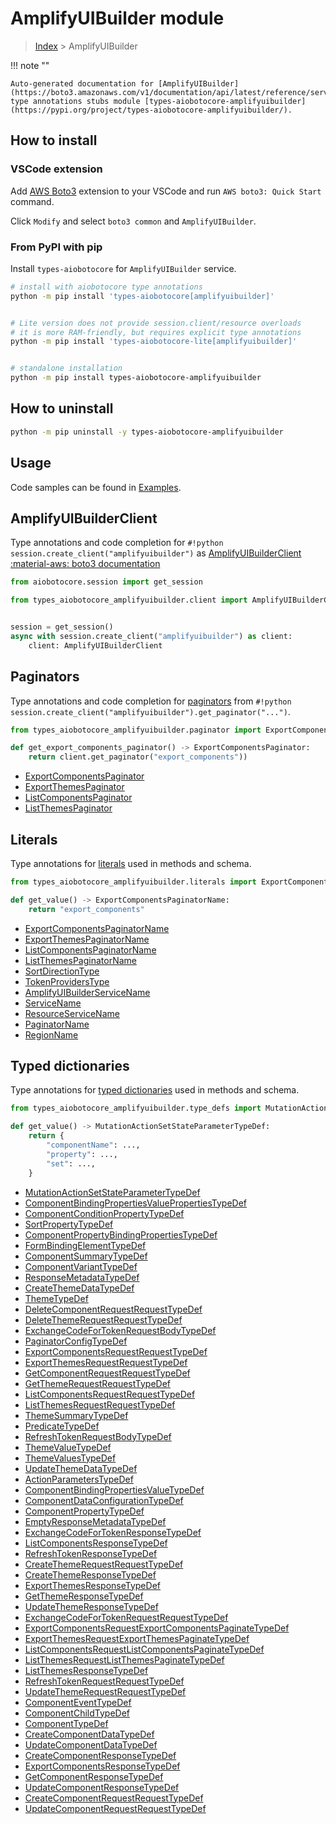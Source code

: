 # AmplifyUIBuilder module

> [Index](../README.md) > AmplifyUIBuilder


!!! note ""

    Auto-generated documentation for [AmplifyUIBuilder](https://boto3.amazonaws.com/v1/documentation/api/latest/reference/services/amplifyuibuilder.html#AmplifyUIBuilder)
    type annotations stubs module [types-aiobotocore-amplifyuibuilder](https://pypi.org/project/types-aiobotocore-amplifyuibuilder/).

## How to install

### VSCode extension

Add [AWS Boto3](https://marketplace.visualstudio.com/items?itemName=Boto3typed.boto3-ide)
extension to your VSCode and run `AWS boto3: Quick Start` command.

Click `Modify` and select `boto3 common` and `AmplifyUIBuilder`.

### From PyPI with pip

Install `types-aiobotocore` for `AmplifyUIBuilder` service.

```bash
# install with aiobotocore type annotations
python -m pip install 'types-aiobotocore[amplifyuibuilder]'


# Lite version does not provide session.client/resource overloads
# it is more RAM-friendly, but requires explicit type annotations
python -m pip install 'types-aiobotocore-lite[amplifyuibuilder]'


# standalone installation
python -m pip install types-aiobotocore-amplifyuibuilder
```



## How to uninstall

```bash
python -m pip uninstall -y types-aiobotocore-amplifyuibuilder
```

## Usage

Code samples can be found in [Examples](./usage.md).

## AmplifyUIBuilderClient

Type annotations and code completion for  `#!python session.create_client("amplifyuibuilder")` as [AmplifyUIBuilderClient](./client.md)
[:material-aws: boto3 documentation](https://boto3.amazonaws.com/v1/documentation/api/latest/reference/services/amplifyuibuilder.html#AmplifyUIBuilder.Client)

```python title="Usage example"
from aiobotocore.session import get_session

from types_aiobotocore_amplifyuibuilder.client import AmplifyUIBuilderClient


session = get_session()
async with session.create_client("amplifyuibuilder") as client:
    client: AmplifyUIBuilderClient
```


## Paginators

Type annotations and code completion for
[paginators](./paginators.md)
from `#!python session.create_client("amplifyuibuilder").get_paginator("...")`.

```python title="Usage example"
from types_aiobotocore_amplifyuibuilder.paginator import ExportComponentsPaginator

def get_export_components_paginator() -> ExportComponentsPaginator:
    return client.get_paginator("export_components"))
```

- [ExportComponentsPaginator](./paginators.md#exportcomponentspaginator)
- [ExportThemesPaginator](./paginators.md#exportthemespaginator)
- [ListComponentsPaginator](./paginators.md#listcomponentspaginator)
- [ListThemesPaginator](./paginators.md#listthemespaginator)








## Literals

Type annotations for [literals](./literals.md) used in methods and schema.

```python title="Usage example"
from types_aiobotocore_amplifyuibuilder.literals import ExportComponentsPaginatorName

def get_value() -> ExportComponentsPaginatorName:
    return "export_components"
```

- [ExportComponentsPaginatorName](./literals.md#exportcomponentspaginatorname)
- [ExportThemesPaginatorName](./literals.md#exportthemespaginatorname)
- [ListComponentsPaginatorName](./literals.md#listcomponentspaginatorname)
- [ListThemesPaginatorName](./literals.md#listthemespaginatorname)
- [SortDirectionType](./literals.md#sortdirectiontype)
- [TokenProvidersType](./literals.md#tokenproviderstype)
- [AmplifyUIBuilderServiceName](./literals.md#amplifyuibuilderservicename)
- [ServiceName](./literals.md#servicename)
- [ResourceServiceName](./literals.md#resourceservicename)
- [PaginatorName](./literals.md#paginatorname)
- [RegionName](./literals.md#regionname)




## Typed dictionaries

Type annotations for [typed dictionaries](./type_defs.md) used in methods and schema.

```python title="Usage example"
from types_aiobotocore_amplifyuibuilder.type_defs import MutationActionSetStateParameterTypeDef

def get_value() -> MutationActionSetStateParameterTypeDef:
    return {
        "componentName": ...,
        "property": ...,
        "set": ...,
    }
```

- [MutationActionSetStateParameterTypeDef](./type_defs.md#mutationactionsetstateparametertypedef)
- [ComponentBindingPropertiesValuePropertiesTypeDef](./type_defs.md#componentbindingpropertiesvaluepropertiestypedef)
- [ComponentConditionPropertyTypeDef](./type_defs.md#componentconditionpropertytypedef)
- [SortPropertyTypeDef](./type_defs.md#sortpropertytypedef)
- [ComponentPropertyBindingPropertiesTypeDef](./type_defs.md#componentpropertybindingpropertiestypedef)
- [FormBindingElementTypeDef](./type_defs.md#formbindingelementtypedef)
- [ComponentSummaryTypeDef](./type_defs.md#componentsummarytypedef)
- [ComponentVariantTypeDef](./type_defs.md#componentvarianttypedef)
- [ResponseMetadataTypeDef](./type_defs.md#responsemetadatatypedef)
- [CreateThemeDataTypeDef](./type_defs.md#createthemedatatypedef)
- [ThemeTypeDef](./type_defs.md#themetypedef)
- [DeleteComponentRequestRequestTypeDef](./type_defs.md#deletecomponentrequestrequesttypedef)
- [DeleteThemeRequestRequestTypeDef](./type_defs.md#deletethemerequestrequesttypedef)
- [ExchangeCodeForTokenRequestBodyTypeDef](./type_defs.md#exchangecodefortokenrequestbodytypedef)
- [PaginatorConfigTypeDef](./type_defs.md#paginatorconfigtypedef)
- [ExportComponentsRequestRequestTypeDef](./type_defs.md#exportcomponentsrequestrequesttypedef)
- [ExportThemesRequestRequestTypeDef](./type_defs.md#exportthemesrequestrequesttypedef)
- [GetComponentRequestRequestTypeDef](./type_defs.md#getcomponentrequestrequesttypedef)
- [GetThemeRequestRequestTypeDef](./type_defs.md#getthemerequestrequesttypedef)
- [ListComponentsRequestRequestTypeDef](./type_defs.md#listcomponentsrequestrequesttypedef)
- [ListThemesRequestRequestTypeDef](./type_defs.md#listthemesrequestrequesttypedef)
- [ThemeSummaryTypeDef](./type_defs.md#themesummarytypedef)
- [PredicateTypeDef](./type_defs.md#predicatetypedef)
- [RefreshTokenRequestBodyTypeDef](./type_defs.md#refreshtokenrequestbodytypedef)
- [ThemeValueTypeDef](./type_defs.md#themevaluetypedef)
- [ThemeValuesTypeDef](./type_defs.md#themevaluestypedef)
- [UpdateThemeDataTypeDef](./type_defs.md#updatethemedatatypedef)
- [ActionParametersTypeDef](./type_defs.md#actionparameterstypedef)
- [ComponentBindingPropertiesValueTypeDef](./type_defs.md#componentbindingpropertiesvaluetypedef)
- [ComponentDataConfigurationTypeDef](./type_defs.md#componentdataconfigurationtypedef)
- [ComponentPropertyTypeDef](./type_defs.md#componentpropertytypedef)
- [EmptyResponseMetadataTypeDef](./type_defs.md#emptyresponsemetadatatypedef)
- [ExchangeCodeForTokenResponseTypeDef](./type_defs.md#exchangecodefortokenresponsetypedef)
- [ListComponentsResponseTypeDef](./type_defs.md#listcomponentsresponsetypedef)
- [RefreshTokenResponseTypeDef](./type_defs.md#refreshtokenresponsetypedef)
- [CreateThemeRequestRequestTypeDef](./type_defs.md#createthemerequestrequesttypedef)
- [CreateThemeResponseTypeDef](./type_defs.md#createthemeresponsetypedef)
- [ExportThemesResponseTypeDef](./type_defs.md#exportthemesresponsetypedef)
- [GetThemeResponseTypeDef](./type_defs.md#getthemeresponsetypedef)
- [UpdateThemeResponseTypeDef](./type_defs.md#updatethemeresponsetypedef)
- [ExchangeCodeForTokenRequestRequestTypeDef](./type_defs.md#exchangecodefortokenrequestrequesttypedef)
- [ExportComponentsRequestExportComponentsPaginateTypeDef](./type_defs.md#exportcomponentsrequestexportcomponentspaginatetypedef)
- [ExportThemesRequestExportThemesPaginateTypeDef](./type_defs.md#exportthemesrequestexportthemespaginatetypedef)
- [ListComponentsRequestListComponentsPaginateTypeDef](./type_defs.md#listcomponentsrequestlistcomponentspaginatetypedef)
- [ListThemesRequestListThemesPaginateTypeDef](./type_defs.md#listthemesrequestlistthemespaginatetypedef)
- [ListThemesResponseTypeDef](./type_defs.md#listthemesresponsetypedef)
- [RefreshTokenRequestRequestTypeDef](./type_defs.md#refreshtokenrequestrequesttypedef)
- [UpdateThemeRequestRequestTypeDef](./type_defs.md#updatethemerequestrequesttypedef)
- [ComponentEventTypeDef](./type_defs.md#componenteventtypedef)
- [ComponentChildTypeDef](./type_defs.md#componentchildtypedef)
- [ComponentTypeDef](./type_defs.md#componenttypedef)
- [CreateComponentDataTypeDef](./type_defs.md#createcomponentdatatypedef)
- [UpdateComponentDataTypeDef](./type_defs.md#updatecomponentdatatypedef)
- [CreateComponentResponseTypeDef](./type_defs.md#createcomponentresponsetypedef)
- [ExportComponentsResponseTypeDef](./type_defs.md#exportcomponentsresponsetypedef)
- [GetComponentResponseTypeDef](./type_defs.md#getcomponentresponsetypedef)
- [UpdateComponentResponseTypeDef](./type_defs.md#updatecomponentresponsetypedef)
- [CreateComponentRequestRequestTypeDef](./type_defs.md#createcomponentrequestrequesttypedef)
- [UpdateComponentRequestRequestTypeDef](./type_defs.md#updatecomponentrequestrequesttypedef)

